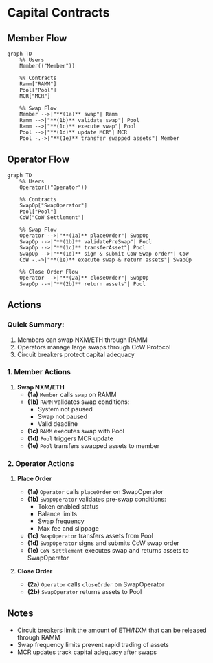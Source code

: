 # Capital Contracts

## Member Flow

```mermaid
graph TD
    %% Users
    Member(("Member"))

    %% Contracts
    Ramm["RAMM"]
    Pool["Pool"]
    MCR["MCR"]

    %% Swap Flow
    Member -->|"**(1a)** swap"| Ramm
    Ramm -->|"**(1b)** validate swap"| Pool
    Ramm -->|"**(1c)** execute swap"| Pool
    Pool -->|"**(1d)** update MCR"| MCR
    Pool -.->|"**(1e)** transfer swapped assets"| Member
```

## Operator Flow

```mermaid
graph TD
    %% Users
    Operator(("Operator"))

    %% Contracts
    SwapOp["SwapOperator"]
    Pool["Pool"]
    CoW["CoW Settlement"]

    %% Swap Flow
    Operator -->|"**(1a)** placeOrder"| SwapOp
    SwapOp -->|"**(1b)** validatePreSwap"| Pool
    SwapOp -->|"**(1c)** transferAsset"| Pool
    SwapOp -->|"**(1d)** sign & submit CoW Swap order"| CoW
    CoW -.->|"**(1e)** execute swap & return assets"| SwapOp

    %% Close Order Flow
    Operator -->|"**(2a)** closeOrder"| SwapOp
    SwapOp -->|"**(2b)** return assets"| Pool
```

## Actions

### Quick Summary:

1. Members can swap NXM/ETH through RAMM
2. Operators manage large swaps through CoW Protocol
3. Circuit breakers protect capital adequacy

### 1. Member Actions

1. **Swap NXM/ETH**
   - **(1a)** `Member` calls `swap` on RAMM
   - **(1b)** `RAMM` validates swap conditions:
     - System not paused
     - Swap not paused
     - Valid deadline
   - **(1c)** `RAMM` executes swap with Pool
   - **(1d)** `Pool` triggers MCR update
   - **(1e)** `Pool` transfers swapped assets to member

### 2. Operator Actions

1. **Place Order**

   - **(1a)** `Operator` calls `placeOrder` on SwapOperator
   - **(1b)** `SwapOperator` validates pre-swap conditions:
     - Token enabled status
     - Balance limits
     - Swap frequency
     - Max fee and slippage
   - **(1c)** `SwapOperator` transfers assets from Pool
   - **(1d)** `SwapOperator` signs and submits CoW swap order
   - **(1e)** `CoW Settlement` executes swap and returns assets to SwapOperator

2. **Close Order**
   - **(2a)** `Operator` calls `closeOrder` on SwapOperator
   - **(2b)** `SwapOperator` returns assets to Pool

## Notes

- Circuit breakers limit the amount of ETH/NXM that can be released through RAMM
- Swap frequency limits prevent rapid trading of assets
- MCR updates track capital adequacy after swaps
